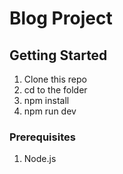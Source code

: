 # Blog Project

## Getting Started

1. Clone this repo
2. cd to the folder
3. npm install
4. npm run dev

### Prerequisites

1. Node.js
```




